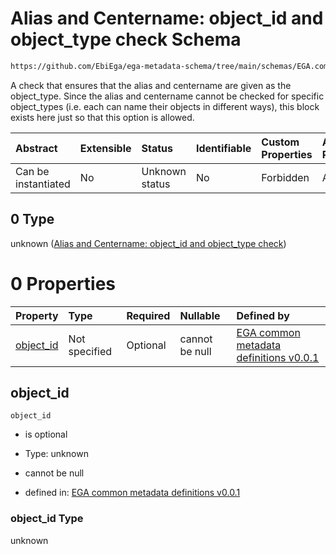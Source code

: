 # Alias and Centername: object_id and object_type check Schema

```txt
https://github.com/EbiEga/ega-metadata-schema/tree/main/schemas/EGA.common-definitions.json#/definitions/object-id-and-object-type-check/anyOf/0
```

A check that ensures that the alias and centername are given as the object_type. Since the alias and centername cannot be checked for specific object_types (i.e. each can name their objects in different ways), this block exists here just so that this option is allowed.

| Abstract            | Extensible | Status         | Identifiable | Custom Properties | Additional Properties | Access Restrictions | Defined In                                                                                |
| :------------------ | :--------- | :------------- | :----------- | :---------------- | :-------------------- | :------------------ | :---------------------------------------------------------------------------------------- |
| Can be instantiated | No         | Unknown status | No           | Forbidden         | Allowed               | none                | [EGA.common-definitions.json*](../out/EGA.common-definitions.json "open original schema") |

## 0 Type

unknown ([Alias and Centername: object_id and object_type check](ega-2-definitions-check-that-the-object_ids-accession-pattern-and-object_type-match-anyof-alias-and-centername-object_id-and-object_type-check.md))

# 0 Properties

| Property                | Type          | Required | Nullable       | Defined by                                                                                                                                                                                                                                                                                                                                                                               |
| :---------------------- | :------------ | :------- | :------------- | :--------------------------------------------------------------------------------------------------------------------------------------------------------------------------------------------------------------------------------------------------------------------------------------------------------------------------------------------------------------------------------------- |
| [object_id](#object_id) | Not specified | Optional | cannot be null | [EGA common metadata definitions v0.0.1](ega-2-definitions-check-that-the-object_ids-accession-pattern-and-object_type-match-anyof-alias-and-centername-object_id-and-object_type-check-properties-object_id.md "https://github.com/EbiEga/ega-metadata-schema/tree/main/schemas/EGA.common-definitions.json#/definitions/object-id-and-object-type-check/anyOf/0/properties/object_id") |

## object_id



`object_id`

*   is optional

*   Type: unknown

*   cannot be null

*   defined in: [EGA common metadata definitions v0.0.1](ega-2-definitions-check-that-the-object_ids-accession-pattern-and-object_type-match-anyof-alias-and-centername-object_id-and-object_type-check-properties-object_id.md "https://github.com/EbiEga/ega-metadata-schema/tree/main/schemas/EGA.common-definitions.json#/definitions/object-id-and-object-type-check/anyOf/0/properties/object_id")

### object_id Type

unknown
